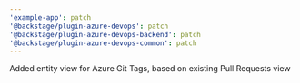 ```yaml
---
'example-app': patch
'@backstage/plugin-azure-devops': patch
'@backstage/plugin-azure-devops-backend': patch
'@backstage/plugin-azure-devops-common': patch
---
```


Added entity view for Azure Git Tags, based on existing Pull Requests view
